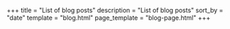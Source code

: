 +++
title = "List of blog posts"
description = "List of blog posts"
sort_by = "date"
template = "blog.html"
page_template = "blog-page.html"
+++
